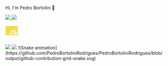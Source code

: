Hi, I'm Pedro Bortolini 👋

<!--
**PedroBortoliniRodrigues/PedroBortoliniRodrigues** is a ✨ _special_ ✨ repository because its `README.md` (this file) appears on your GitHub profile.

Here are some ideas to get you started:

- 🔭 I’m currently working on with initial projects in javascript
- 🌱 I’m currently learning Programming at BlueEdtech in javascript language
- 👯 I’m looking to collaborate on JavaScript projects and skills
- 🤔 I’m looking for jobs
- 📫 How to reach me: https://www.linkedin.com/in/pedro-henrique-b-24b672134/
- 😄 Pronouns: Pedrao
- ⚡ Fun fact: I'm a singer
-->



<div>
  <a href="https://github.com/PedroBortoliniRodrigues">
  <img height="180em" src="https://github-readme-stats.vercel.app/api?username=PedroBortoliniRodrigues&show_icons=true&theme=dark&include_all_commits=true&count_private=true"/>
  <img height="180em" src="https://github-readme-stats.vercel.app/api/top-langs/?username=PedroBortoliniRodrigues&layout=compact&langs_count=7&theme=dark"/>
</div>
<div style="display: inline_block"><br>
  <img align="center" alt="Rafa-Js" height="30" width="40" src="https://raw.githubusercontent.com/devicons/devicon/master/icons/javascript/javascript-plain.svg">
</div>
  
  ##
 
<div> 
  <a href="https://instagram.com/pedro.bortolinii/" target="_blank"><img src="https://img.shields.io/badge/-Instagram-%23E4405F?style=for-the-badge&logo=instagram&logoColor=white" target="_blank"></a>
  <a href="https://www.linkedin.com/in/pedro-henrique-b-24b672134/" target="_blank"><img src="https://img.shields.io/badge/-LinkedIn-%230077B5?style=for-the-badge&logo=linkedin&logoColor=white" target="_blank"></a> 
  ![Snake animation](https://github.com/PedroBortoliniRodrigues/PedroBortoliniRodrigues/blob/output/github-contribution-grid-snake.svg)
 
</div>







